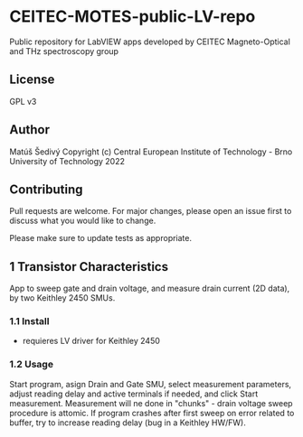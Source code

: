 # CEITEC-MOTES-public-LV-repo
Public repository for LabVIEW apps developed by CEITEC Magneto-Optical and THz spectroscopy group

## License
GPL v3

## Author
Matúš Šedivý
Copyright (c) Central European Institute of Technology - Brno University of Technology 2022 


## Contributing
Pull requests are welcome. For major changes, please open an issue first to discuss what you would like to change.

Please make sure to update tests as appropriate.

## 1 Transistor Characteristics
App to sweep gate and drain voltage, and measure drain current (2D data), by two Keithley 2450 SMUs.

### 1.1 Install
- requieres LV driver for Keithley 2450

### 1.2 Usage
Start program, asign Drain and Gate SMU, select measurement parameters, adjust reading delay and active terminals if needed, and click Start measurement.
Measurement will ne done in "chunks" - drain voltage sweep procedure is attomic. If program crashes after first sweep on error related to buffer, try to increase reading delay (bug in a Keithley HW/FW).
